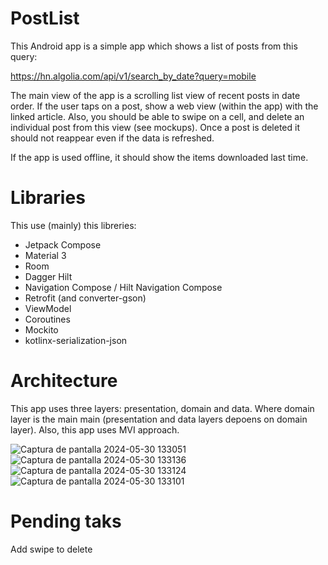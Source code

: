 # PostList
 
This Android app is a simple app which shows a list of posts from this query:

https://hn.algolia.com/api/v1/search_by_date?query=mobile

The main view of the app is a scrolling list view of recent posts in date order. If the user taps
on a post, show a web view (within the app) with the linked article. Also, you should be able
to swipe on a cell, and delete an individual post from this view (see mockups). Once a post is
deleted it should not reappear even if the data is refreshed.

If the app is used offline, it should show the items downloaded last time.

# Libraries
This use (mainly) this libreries:
- Jetpack Compose
- Material 3
- Room
- Dagger Hilt
- Navigation Compose / Hilt Navigation Compose
- Retrofit (and converter-gson)
- ViewModel
- Coroutines
- Mockito
- kotlinx-serialization-json

# Architecture
This app uses three layers: presentation, domain and data. Where domain layer is the main main (presentation and data layers depoens on domain layer). Also, this app uses MVI approach.

![Captura de pantalla 2024-05-30 133051](https://github.com/hectorlopezgatica/PostList/assets/116033767/145e64cb-d8fc-4eaf-b265-43ccbd7ce9b9)
![Captura de pantalla 2024-05-30 133136](https://github.com/hectorlopezgatica/PostList/assets/116033767/e661a0f0-44ec-4a6a-b2dc-42f4f1ec380c)
![Captura de pantalla 2024-05-30 133124](https://github.com/hectorlopezgatica/PostList/assets/116033767/6726cc3b-bf07-4941-b922-94ec5e036bf7)
![Captura de pantalla 2024-05-30 133101](https://github.com/hectorlopezgatica/PostList/assets/116033767/67d101d3-c505-4a78-ae59-41fa93b4e13a)



# Pending taks
Add swipe to delete
